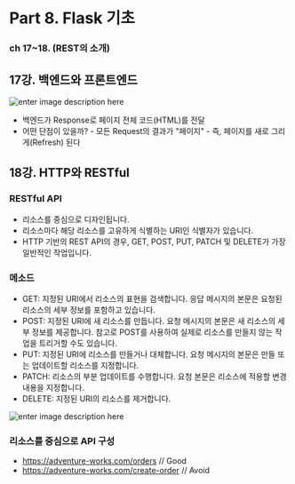 # Part 8. Flask 기초
### ch 17~18. (REST의 소개)

## 17강. 백엔드와 프론트엔드


![enter image description here](https://img1.daumcdn.net/thumb/R1280x0/?scode=mtistory2&fname=https://blog.kakaocdn.net/dn/1qrzz/btqHgqdqozJ/Qu4QbG73nuZulkKjy2vCD1/img.jpg)

- 백엔드가 Response로 페이지 전체 코드(HTML)를 전달
- 어떤 단점이 있을까?
		- 모든 Request의 결과가 "페이지"
		- 즉, 페이지를 새로 그리게(Refresh) 된다

## 18강. HTTP와 RESTful

### RESTful API
- 리소스를 중심으로 디자인됩니다.
- 리소스마다 해당 리소스를 고유하게 식별하는 URI인 식별자가 있습니다.
- HTTP 기반의 REST API의 경우, GET, POST, PUT, PATCH 및 DELETE가 가장 일반적인 작업입니다.

### 메소드
- GET: 지정된 URI에서 리소스의 표현을 검색합니다.  응답 메시지의 본문은 요청된 리소스의 세부 정보를 포함하고 있습니다.
- POST: 지정된 URI에 새 리소스를 만듭니다.  요청 메시지의 본문은 새 리소스의 세부 정보를 제공합니다.  참고로 POST를 사용하여 실제로 리소스를 만들지 않는 작업을 트리거할 수도 있습니다.
- PUT: 지정된 URI에 리소스를 만들거나 대체합니다.  요청 메시지의 본문은 만들 또는 업데이트할 리소스를 지정합니다.
- PATCH: 리소스의 부분 업데이트를 수행합니다.  요청 본문은 리소스에 적용할 변경 내용을 지정합니다.
- DELETE: 지정된 URI의 리소스를 제거합니다.

![enter image description here](https://img1.daumcdn.net/thumb/R1280x0/?scode=mtistory2&fname=https://blog.kakaocdn.net/dn/mSGD6/btqHhPxb3rO/coFCKqP3cAwLqBPFef81Y0/img.jpg)

### 리소스를 중심으로 API 구성
- https://adventure-works.com/orders // Good
- https://adventure-works.com/create-order // Avoid
<!--stackedit_data:
eyJoaXN0b3J5IjpbMTIwNDYzOTkxOV19
-->